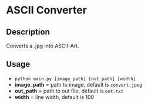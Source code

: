 # ASCII Converter

## Description
Converts a .jpg into ASCII-Art. 

## Usage
- `python main.py [image_path] [out_path] [width]`
- **image_path** 	= path to image, default is `convert.jpeg`
- **out_path** 		= path to out file, default is `out.txt`
- **width**			= line width, default is 100